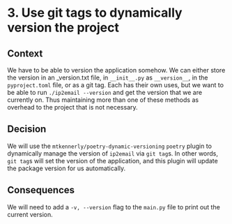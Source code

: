 # 3. Use git tags to dynamically version the project

## Context

We have to be able to version the application somehow. We can either store the
version in an \_version.txt file, in `__init__.py` as `__version__`, in the
`pyproject.toml` file, or as a git tag. Each has their own uses, but we want to
be able to run `./ip2email --version` and get the version that we are currently
on. Thus maintaining more than one of these methods as overhead to the project
that is not necessary.

## Decision

We will use the `mtkennerly/poetry-dynamic-versioning` `poetry` plugin to
dynamically manage the version of `ip2email` via `git tag`s. In other words,
`git tag`s will set the version of the application, and this plugin will update
the package version for us automatically.

## Consequences

We will need to add a `-v, --version` flag to the `main.py` file to print out
the current version.
